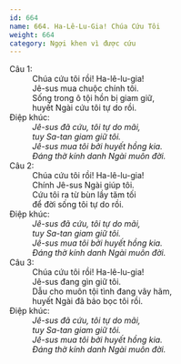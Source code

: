 ```yaml
---
id: 664
name: 664. Ha-Lê-Lu-Gia! Chúa Cứu Tôi
weight: 664
category: Ngợi khen vì được cứu
---
```

<dl><dt>Câu 1:</dt><dd data-verse="1">Chúa cứu tôi rồi! Ha-lê-lu-gia! <br/>Jê-sus mua chuộc chính tôi. <br/>Sống trong ô tội hồn bị giam giữ, <br/>huyết Ngài cứu tôi tự do rồi. </dd><dt>Điệp khúc:</dt><dd data-chorus="1"><em>Jê-sus đã cứu, tôi tự do mãi, <br/>tuy Sa-tan giam giữ tôi. <br/>Jê-sus mua tôi bởi huyết hồng kia. <br/>Đáng thờ kính danh Ngài muôn đời. </em></dd><dt>Câu 2:</dt><dd data-verse="2">Chúa cứu tôi rồi! Ha-lê-lu-gia! <br/>Chính Jê-sus Ngài giúp tôi. <br/>Cứu tôi ra từ bùn lầy tăm tối <br/>để đời sống tôi tự do rồi. </dd><dt>Điệp khúc:</dt><dd data-chorus="1"><em>Jê-sus đã cứu, tôi tự do mãi, <br/>tuy Sa-tan giam giữ tôi. <br/>Jê-sus mua tôi bởi huyết hồng kia. <br/>Đáng thờ kính danh Ngài muôn đời. </em></dd><dt>Câu 3:</dt><dd data-verse="3">Chúa cứu tôi rồi! Ha-lê-lu-gia! <br/>Jê-sus đang gìn giữ tôi. <br/>Dẫu cho muôn tội tình đang vây hãm, <br/>huyết Ngài đã bảo bọc tôi rồi. </dd><dt>Điệp khúc:</dt><dd data-chorus="1"><em>Jê-sus đã cứu, tôi tự do mãi, <br/>tuy Sa-tan giam giữ tôi. <br/>Jê-sus mua tôi bởi huyết hồng kia. <br/>Đáng thờ kính danh Ngài muôn đời. </em></dd></dl>
